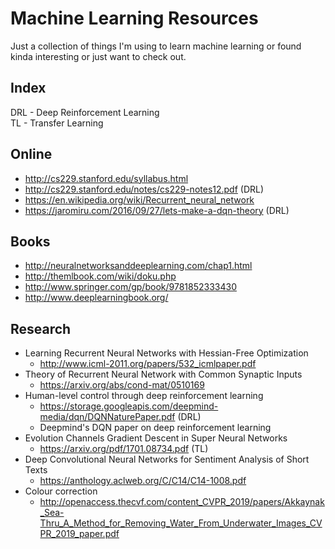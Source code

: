 # Machine Learning Resources
Just a collection of things I'm using to learn machine learning or found kinda interesting or just want to check out.

## Index
DRL - Deep Reinforcement Learning  
TL - Transfer Learning

## Online
 - http://cs229.stanford.edu/syllabus.html
 - http://cs229.stanford.edu/notes/cs229-notes12.pdf (DRL)
 - https://en.wikipedia.org/wiki/Recurrent_neural_network
 - https://jaromiru.com/2016/09/27/lets-make-a-dqn-theory (DRL)

## Books
 - http://neuralnetworksanddeeplearning.com/chap1.html
 - http://themlbook.com/wiki/doku.php
 - http://www.springer.com/gp/book/9781852333430
 - http://www.deeplearningbook.org/

## Research
 - Learning Recurrent Neural Networks with Hessian-Free Optimization
     - http://www.icml-2011.org/papers/532_icmlpaper.pdf
 - Theory of Recurrent Neural Network with Common Synaptic Inputs
     - https://arxiv.org/abs/cond-mat/0510169
 - Human-level control through deep reinforcement learning
     - https://storage.googleapis.com/deepmind-media/dqn/DQNNaturePaper.pdf (DRL)
     - Deepmind's DQN paper on deep reinforcement learning
 -  Evolution Channels Gradient Descent in Super Neural Networks
     - https://arxiv.org/pdf/1701.08734.pdf (TL)
 - Deep Convolutional Neural Networks for Sentiment Analysis of Short Texts
     - https://anthology.aclweb.org/C/C14/C14-1008.pdf
 - Colour correction
     - http://openaccess.thecvf.com/content_CVPR_2019/papers/Akkaynak_Sea-Thru_A_Method_for_Removing_Water_From_Underwater_Images_CVPR_2019_paper.pdf
